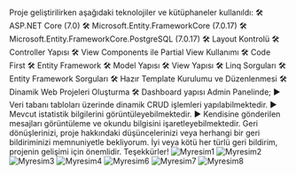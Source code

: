 Proje geliştirilirken aşağıdaki teknolojiler ve kütüphaneler kullanıldı:
🛠️ ASP.NET Core (7.0)
🛠️ Microsoft.Entity.FrameworkCore (7.0.17)
🛠️ Microsoft.Entity.FrameworkCore.PostgreSQL (7.0.17) 
🛠️ Layout Kontrolü
🛠️ Controller Yapısı
🛠️ View Components ile Partial View Kullanımı
🛠️ Code First
🛠️ Entity Framework
🛠️ Model Yapısı
🛠️ View Yapısı
🛠️ Linq Sorguları
🛠️ Entity Framework Sorguları
🛠️ Hazır Template Kurulumu ve Düzenlenmesi
🛠️ Dinamik Web Projeleri Oluşturma
🛠️ Dashboard yapısı
Admin Panelinde;
► Veri tabanı tabloları üzerinde dinamik CRUD işlemleri yapılabilmektedir.
► Mevcut istatistik bilgilerini görüntüleyebilmektedir.
► Kendisine gönderilen mesajları görüntüleme ve okundu bilgisini işaretleyebilmektedir.
Geri dönüşlerinizi, proje hakkındaki düşüncelerinizi veya herhangi bir geri bildiriminizi memnuniyetle bekliyorum. İyi veya kötü her türlü geri bildirim, projenin gelişimi için önemlidir. Teşekkürler!
![Myresim1](https://github.com/Edaturannn/MyPortfolyo_Application/assets/129127812/a2a1466b-650b-4b4a-af70-c8ef6d74215a)
![Myresim2](https://github.com/Edaturannn/MyPortfolyo_Application/assets/129127812/57e1dfa7-7659-42ca-9d73-99f06a55a019)
![Myresim3](https://github.com/Edaturannn/MyPortfolyo_Application/assets/129127812/c07b8db0-1155-4358-af53-c5d671f3f49c)
![Myresim4](https://github.com/Edaturannn/MyPortfolyo_Application/assets/129127812/a4d110d3-25d4-465b-a88f-8b3273ebafcf)
![Myresim6](https://github.com/Edaturannn/MyPortfolyo_Application/assets/129127812/97b14c21-1fdc-4d24-a5d2-2a463400fc27)
![Myresim7](https://github.com/Edaturannn/MyPortfolyo_Application/assets/129127812/a1b578de-b2c6-493b-8716-a74a3c9940e0)
![Myresim8](https://github.com/Edaturannn/MyPortfolyo_Application/assets/129127812/fcdc8935-18d8-45eb-8558-3673d1aee847)
